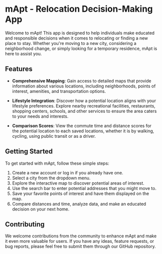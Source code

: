 # mApt - Relocation Decision-Making App

Welcome to mApt! This app is designed to help individuals make educated and responsible decisions when it comes to relocating or finding a new place to stay. Whether you're moving to a new city, considering a neighborhood change, or simply looking for a temporary residence, mApt is here to assist you.

## Features

- **Comprehensive Mapping**: Gain access to detailed maps that provide information about various locations, including neighborhoods, points of interest, amenities, and transportation options.

- **Lifestyle Integration**: Discover how a potential location aligns with your lifestyle preferences. Explore nearby recreational facilities, restaurants, shopping centers, schools, and other services to ensure the area caters to your needs and interests.

- **Comparison Scores**: View the commute time and distance scores for the potential location to each saved locations, whether it is by walking, cycling, using public transit or as a driver.

## Getting Started

To get started with mApt, follow these simple steps:

1. Create a new account or log in if you already have one.
3. Select a city from the dropdown menu.
4. Explore the interactive map to discover potential areas of interest.
5. Use the search bar to enter potential addresses that you might move to.
7. Save your favorite points of interest and have them displayed on the map.
8. Compare distances and time, analyze data, and make an educated decision on your next home.

## Contributing

We welcome contributions from the community to enhance mApt and make it even more valuable for users. If you have any ideas, feature requests, or bug reports, please feel free to submit them through our GitHub repository.
